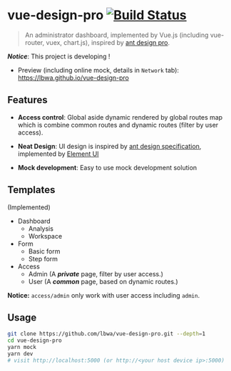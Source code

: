 # vue-design-pro [![Build Status](https://travis-ci.org/lbwa/vue-design-pro.svg?branch=master)](https://travis-ci.org/lbwa/vue-design-pro)

> An administrator dashboard, implemented by Vue.js (including vue-router, vuex, chart.js), inspired by [ant design pro].

[ant design pro]:https://github.com/ant-design/ant-design-pro

***Notice***: This project is developing !

- Preview (including online mock, details in `Network` tab): https://lbwa.github.io/vue-design-pro

## Features

- **Access control**: Global aside dynamic rendered by global routes map which is combine common routes and dynamic routes (filter by user access).

- **Neat Design**: UI design is inspired by [ant design specification], implemented by [Element UI]

- **Mock development**: Easy to use mock development solution

[Element UI]: https://github.com/ElemeFE/element

[ant design specification]: https://ant.design

## Templates

(Implemented)

- Dashboard
    - Analysis
    - Workspace
- Form
    - Basic form
    - Step form
- Access
    - Admin (A ***private*** page, filter by user access.)
    - User (A ***common*** page, based on dynamic routes.)

**Notice:** `access/admin` only work with user access including `admin`.

## Usage

```bash
git clone https://github.com/lbwa/vue-design-pro.git --depth=1
cd vue-design-pro
yarn mock
yarn dev
# visit http://localhost:5000 (or http://<your host device ip>:5000)
```
